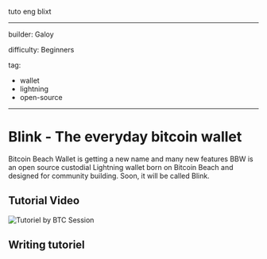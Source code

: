 tuto eng blixt

---

builder: Galoy

difficulty: Beginners

tag:

- wallet
- lightning
- open-source

---

# Blink - The everyday bitcoin wallet

Bitcoin Beach Wallet is getting a new name and many new features
BBW is an open source custodial Lightning wallet born on Bitcoin Beach and designed for community building. Soon, it will be called Blink.

## Tutorial Video

![Tutoriel by BTC Session](https://youtu.be/q3QwxCd1EZE)

## Writing tutoriel
